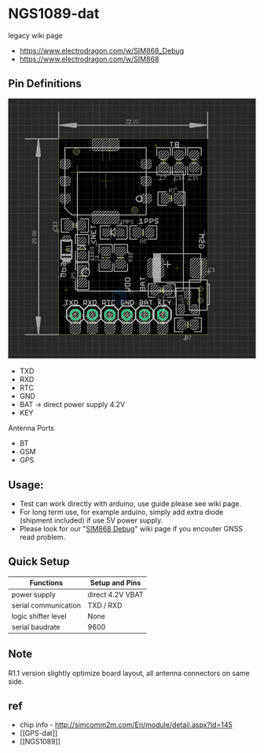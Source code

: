 
# NGS1089-dat


legacy wiki page 

- https://www.electrodragon.com/w/SIM868_Debug
- https://www.electrodragon.com/w/SIM868



## Pin Definitions 

![](2024-01-17-15-45-06.png)

- TXD
- RXD
- RTC
- GND
- BAT -> direct power supply 4.2V
- KEY

Antenna Ports 
- BT
- GSM
- GPS 

## Usage:
- Test can work directly with arduino, use guide please see wiki page.
- For long term use, for example arduino, simply add extra diode (shipment included) if use 5V power supply.
- Please look for our "[SIM868 Debug](https://www.electrodragon.com/w/SIM868_Debug)" wiki page if you encouter GNSS read problem.


## Quick Setup 

| Functions            | Setup and Pins   |
| -------------------- | ---------------- |
| power supply         | direct 4.2V VBAT |
| serial communication | TXD / RXD        |
| logic shifter level  | None             |
| serial baudrate      | 9600             |


## Note 
R1.1 version slightly optimize board layout, all antenna connectors on same side.


## ref 

- chip info - http://simcomm2m.com/En/module/detail.aspx?id=145
- [[GPS-dat]]
- [[NGS1089]]
